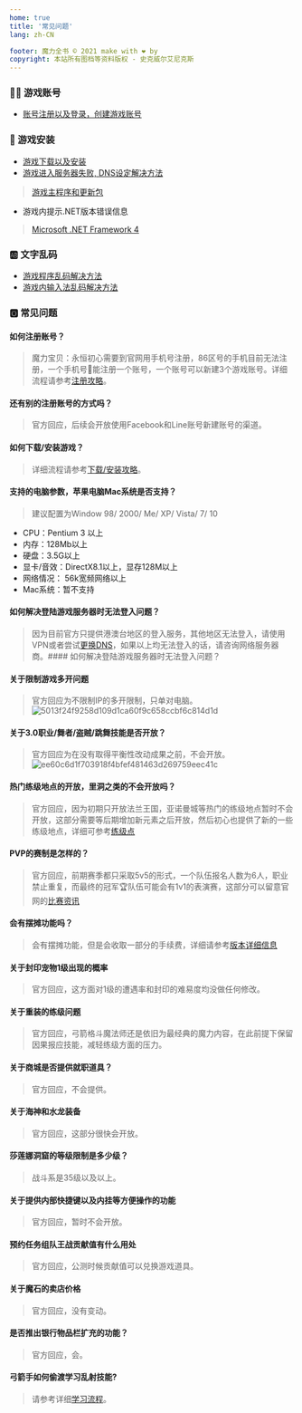 ```yaml
---
home: true
title: '常见问题'
lang: zh-CN

footer: 魔力全书 © 2021 make with ❤️ by
copyright: 本站所有图档等资料版权 - 史克威尔艾尼克斯
---
```


### :sassy_man: 游戏账号

- [账号注册以及登录，创建游戏账号](guides/register)

### :book: 游戏安装

- [游戏下载以及安装](guides/install)
- [游戏进入服务器失败, DNS设定解决方法](guides/dns)

> [游戏主程序和更新包](https://cg.originmood.com/download.html)

- 游戏内提示.NET版本错误信息

> [Microsoft .NET Framework 4](https://www.microsoft.com/zh-cn/download/details.aspx?id=17718)

### :ab: 文字乱码

- [游戏程序乱码解决方法](guides/locale)
- [游戏内输入法乱码解决方法](guides/input)

### 🅾️ 常见问题

#### 如何注册账号？
> 魔力宝贝：永恒初心需要到官网用手机号注册，86区号的手机目前无法注册，一个手机号📱能注册一个账号，一个账号可以新建3个游戏账号。详细流程请参考[注册攻略](/guides/register)。

#### 还有别的注册账号的方式吗？
> 官方回应，后续会开放使用Facebook和Line账号新建账号的渠道。

#### 如何下载/安装游戏？
> 详细流程请参考[下载/安装攻略](/guides/install)。

#### 支持的电脑参数，苹果电脑Mac系统是否支持？
> 建议配置为Window 98/ 2000/ Me/ XP/ Vista/ 7/ 10
- CPU：Pentium 3 以上
- 内存：128Mb以上
- 硬盘：3.5G以上
- 显卡/音效：DirectX8.1以上，显存128M以上
- 网络情况： 56k宽频网络以上
- Mac系统：暂不支持

#### 如何解决登陆游戏服务器时无法登入问题？
> 因为目前官方只提供港澳台地区的登入服务，其他地区无法登入，请使用VPN或者尝试[更换DNS](/guides/dns)，如果以上均无法登入的话，请咨询网络服务器商。#### 如何解决登陆游戏服务器时无法登入问题？

#### 关于限制游戏多开问题
> 官方回应为不限制IP的多开限制，只单对电脑。
![5013f24f9258d109d1ca60f9c658ccbf6c814d1d](https://user-images.githubusercontent.com/78347270/116798769-1854fb80-ab2e-11eb-9b0e-a616d56d1652.jpg)

#### 关于3.0职业/舞者/盗贼/跳舞技能是否开放？
> 官方回应为在没有取得平衡性改动成果之前，不会开放。
![ee60c6d1f703918f4bfef481463d269759eec41c](https://user-images.githubusercontent.com/78347270/116798734-b5fbfb00-ab2d-11eb-8898-fabda03ceea4.jpg)

#### 热门练级地点的开放，里洞之类的不会开放吗？
> 官方回应，因为初期只开放法兰王国，亚诺曼城等热门的练级地点暂时不会开放，这部分需要等后期增加新元素之后开放，然后初心也提供了新的一些练级地点，详细可参考[练级点](/leveling)

#### PVP的赛制是怎样的？
> 官方回应，前期赛季都只采取5v5的形式，一个队伍报名人数为6人，职业禁止重复，而最终的冠军🏆队伍可能会有1v1的表演赛，这部分可以留意官网的[比赛资讯](https://cg.originmood.com/event)

#### 会有摆摊功能吗？
> 会有摆摊功能，但是会收取一部分的手续费，详细请参考[版本详细信息](/version)

#### 关于封印宠物1级出现的概率
> 官方回应，这方面对1级的遭遇率和封印的难易度均没做任何修改。

#### 关于重装的练级问题
> 官方回应，弓箭格斗魔法师还是依旧为最经典的魔力内容，在此前提下保留因果报应技能，减轻练级方面的压力。

#### 关于商城是否提供就职道具？
> 官方回应，不会提供。

#### 关于海神和水龙装备
> 官方回应，这部分很快会开放。

#### 莎莲娜洞窟的等级限制是多少级？
> 战斗系是35级以及以上。

#### 关于提供内部快捷键以及内挂等方便操作的功能
> 官方回应，暂时不会开放。

#### 预约任务组队王战贡献值有什么用处
> 官方回应，公测时候贡献值可以兑换游戏道具。

#### 关于魔石的卖店价格
> 官方回应，没有变动。

#### 是否推出银行物品栏扩充的功能？
> 官方回应，会。

#### 弓箭手如何偷渡学习乱射技能?
> 请参考详细[学习流程](/about/archer_smuggling)。

<BackTop />


